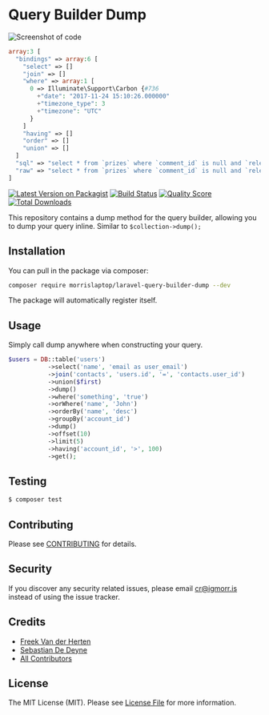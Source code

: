 # Query Builder Dump

![Screenshot of code](https://pbs.twimg.com/media/DPZ96-zXUAEbs3L.jpg:large)

``` php
array:3 [
  "bindings" => array:6 [
    "select" => []
    "join" => []
    "where" => array:1 [
      0 => Illuminate\Support\Carbon {#736
        +"date": "2017-11-24 15:10:26.000000"
        +"timezone_type": 3
        +"timezone": "UTC"
      }
    ]
    "having" => []
    "order" => []
    "union" => []
  ]
  "sql" => "select * from `prizes` where `comment_id` is null and `release_at` < ? order by `release_at` asc"
  "raw" => "select * from `prizes` where `comment_id` is null and `release_at` < '2017-11-24 15:10:26' order by `release_at` asc"
]
```

[![Latest Version on Packagist](https://img.shields.io/packagist/v/morrislaptop/laravel-query-builder-dump.svg?style=flat-square)](https://packagist.org/packages/morrislaptop/laravel-query-builder-dump)
[![Build Status](https://img.shields.io/travis/morrislaptop/laravel-query-builder-dump/master.svg?style=flat-square)](https://travis-ci.org/morrislaptop/laravel-query-builder-dump)
[![Quality Score](https://img.shields.io/scrutinizer/g/morrislaptop/laravel-query-builder-dump.svg?style=flat-square)](https://scrutinizer-ci.com/g/morrislaptop/laravel-query-builder-dump)
[![Total Downloads](https://img.shields.io/packagist/dt/morrislaptop/laravel-query-builder-dump.svg?style=flat-square)](https://packagist.org/packages/morrislaptop/laravel-query-builder-dump)

This repository contains a dump method for the query builder, allowing you to dump your query inline. Similar to `$collection->dump();`

## Installation

You can pull in the package via composer:

``` bash
composer require morrislaptop/laravel-query-builder-dump --dev
```

The package will automatically register itself.

## Usage

Simply call dump anywhere when constructing your query.

```php
$users = DB::table('users')
           ->select('name', 'email as user_email')
           ->join('contacts', 'users.id', '=', 'contacts.user_id')
           ->union($first)
           ->dump()
           ->where('something', 'true')
           ->orWhere('name', 'John')
           ->orderBy('name', 'desc')
           ->groupBy('account_id')
           ->dump()
           ->offset(10)
           ->limit(5)
           ->having('account_id', '>', 100)
           ->get();
```

## Testing

``` bash
$ composer test
```

## Contributing

Please see [CONTRIBUTING](CONTRIBUTING.md) for details.

## Security

If you discover any security related issues, please email cr@igmorr.is instead of using the issue tracker.

## Credits

- [Freek Van der Herten](https://github.com/freekmurze)
- [Sebastian De Deyne](https://github.com/sebastiandedeyne)
- [All Contributors](../../contributors)

## License

The MIT License (MIT). Please see [License File](LICENSE.md) for more information.
